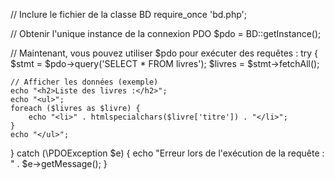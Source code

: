 // Inclure le fichier de la classe BD
require_once 'bd.php';

// Obtenir l'unique instance de la connexion PDO
$pdo = BD::getInstance();

// Maintenant, vous pouvez utiliser $pdo pour exécuter des requêtes :
try {
    $stmt = $pdo->query('SELECT * FROM livres');
    $livres = $stmt->fetchAll();
    
    // Afficher les données (exemple)
    echo "<h2>Liste des livres :</h2>";
    echo "<ul>";
    foreach ($livres as $livre) {
        echo "<li>" . htmlspecialchars($livre['titre']) . "</li>";
    }
    echo "</ul>";

} catch (\PDOException $e) {
    echo "Erreur lors de l'exécution de la requête : " . $e->getMessage();
}